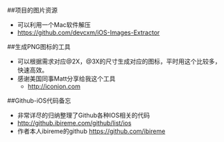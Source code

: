 ##项目的图片资源
- 可以利用一个Mac软件解压
 - https://github.com/devcxm/iOS-Images-Extractor

##生成PNG图标的工具
- 可以根据需求对应@2X，@3X的尺寸生成对应的图标，平时用这个比较多， 快速高效。
- 感谢美国同事Matt分享给我这个工具
   - http://iconion.com 

##Github-iOS代码备忘
- 非常详尽的归纳整理了Github各种IOS相关的代码
 - http://github.ibireme.com/github/list/ios
- 作者本人ibireme的github https://github.com/ibireme